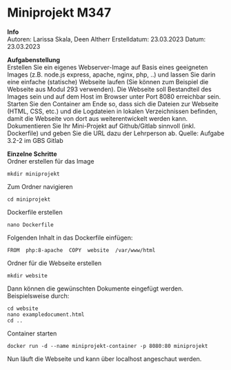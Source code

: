 # Miniprojekt M347
**Info**\
Autoren: Larissa Skala, Deen Altherr
Erstelldatum: 23.03.2023
Datum: 23.03.2023

**Aufgabenstellung**\
Erstellen Sie ein eigenes Webserver-Image auf Basis eines geeigneten Images (z.B. node.js express, apache, nginx, php, ..) und lassen Sie darin eine einfache (statische) Webseite laufen (Sie können zum Beispiel die Webseite aus Modul 293 verwenden). Die Webseite soll Bestandteil des Images sein und auf dem Host im Browser unter Port 8080 erreichbar sein. Starten Sie den Container am Ende so, dass sich die Dateien zur Webseite (HTML, CSS, etc.) und die Logdateien in lokalen Verzeichnissen befinden, damit die Webseite von dort aus weiterentwickelt werden kann. Dokumentieren Sie Ihr Mini-Projekt auf Github/Gitlab sinnvoll (inkl. Dockerfile) und geben Sie die URL dazu der Lehrperson ab.
Quelle: Aufgabe 3.2-2 im GBS Gitlab

**Einzelne Schritte**\
Ordner erstellen für das Image

    mkdir miniprojekt

Zum Ordner navigieren

    cd miniprojekt

Dockerfile erstellen

    nano Dockerfile

Folgenden Inhalt in das Dockerfile einfügen:

    FROM  php:8-apache  COPY  website  /var/www/html
Ordner für die Webseite erstellen

    mkdir website
Dann können die gewünschten Dokumente eingefügt werden. Beispielsweise durch:

    cd website
    nano exampledocument.html
    cd ..
Container starten

    docker run -d --name miniprojekt-container -p 8080:80 miniprojekt
Nun läuft die Webseite und kann über localhost angeschaut werden.
